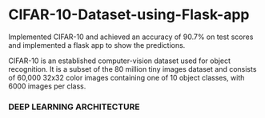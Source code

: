 # CIFAR-10-Dataset-using-Flask-app
Implemented CIFAR-10 and achieved an accuracy of 90.7% on test scores and implemented a flask app to show the predictions.

CIFAR-10  is an established computer-vision dataset used for object recognition. It is a subset of the 80 million tiny images dataset and consists of 60,000 32x32 color images containing one of 10 object classes, with 6000 images per class. 

<h3> DEEP LEARNING ARCHITECTURE </h3>
